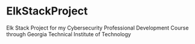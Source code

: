 # ElkStackProject
Elk Stack Project for my Cybersecurity Professional Development Course through Georgia Technical Institute of Technology

